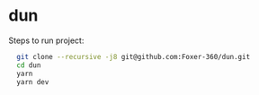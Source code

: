 # dun
Steps to run project:

```bash
  git clone --recursive -j8 git@github.com:Foxer-360/dun.git
  cd dun
  yarn
  yarn dev
```
